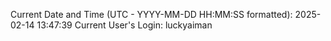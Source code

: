Current Date and Time (UTC - YYYY-MM-DD HH:MM:SS formatted): 2025-02-14 13:47:39
Current User's Login: luckyaiman
